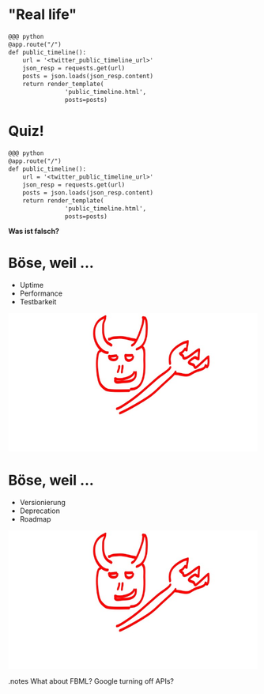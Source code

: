 <!SLIDE code code-small>
# "Real life"
    @@@ python
    @app.route("/")
    def public_timeline():
        url = '<twitter_public_timeline_url>' 
        json_resp = requests.get(url)
        posts = json.loads(json_resp.content)
        return render_template(
                    'public_timeline.html', 
                    posts=posts)


<!SLIDE code code-small>

# Quiz!

    @@@ python
    @app.route("/")
    def public_timeline():
        url = '<twitter_public_timeline_url>' 
        json_resp = requests.get(url)
        posts = json.loads(json_resp.content)
        return render_template(
                    'public_timeline.html', 
                    posts=posts)

__Was ist falsch?__


<!SLIDE bullets incremental>

# Böse, weil ...

* Uptime
* Performance
* Testbarkeit

![](devil.jpg)


<!SLIDE bullets incremental>

# Böse, weil ...

* Versionierung
* Deprecation
* Roadmap

![](devil.jpg)

.notes What about FBML? Google turning off APIs?

